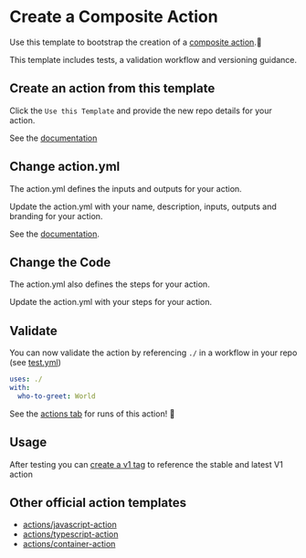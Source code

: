# Create a Composite Action

Use this template to bootstrap the creation of a [composite action](https://docs.github.com/en/actions/creating-actions/creating-a-composite-action).:rocket:

This template includes tests, a validation workflow and versioning guidance.  

## Create an action from this template

Click the `Use this Template` and provide the new repo details for your action.

See the [documentation](https://docs.github.com/en/repositories/creating-and-managing-repositories/creating-a-repository-from-a-template)

## Change action.yml

The action.yml defines the inputs and outputs for your action.

Update the action.yml with your name, description, inputs, outputs and branding for your action.

See the [documentation](https://help.github.com/en/articles/metadata-syntax-for-github-actions).

## Change the Code

The action.yml also defines the steps for your action.

Update the action.yml with your steps for your action.

## Validate

You can now validate the action by referencing `./` in a workflow in your repo (see [test.yml](.github/workflows/test.yml))

```yaml
uses: ./
with:
  who-to-greet: World
```

See the [actions tab](https://github.com/actions/composite-action-template/actions) for runs of this action! :rocket:

## Usage

After testing you can [create a v1 tag](https://github.com/actions/toolkit/blob/master/docs/action-versioning.md) to reference the stable and latest V1 action

## Other official action templates

- [actions/javascript-action](https://github.com/actions/javascript-action)
- [actions/typescript-action](https://github.com/actions/typescript-action)
- [actions/container-action](https://github.com/actions/container-action)
